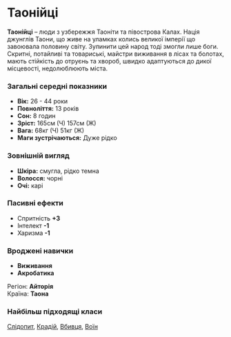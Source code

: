 # Таонійці

**Таонійці** – люди з  узбережжя Таоніти та півострова Калах. Нація джунглів Таони, що живе на уламках колись великої імперії що завоювала половину світу. Зупинити цей народ тоді змогли лише боги.<br />
Скритні, потайливі та товариські, майстри виживання в лісах та болотах, мають стійкість до отруєнь та хвороб, швидко адаптуються до дикої місцевості, недолюблюють міста.

### Загальні середні показники
  - **Вік:** 26 - 44 роки
  - **Повноліття:** 13 років
  - **Сон:** 8 годин
  - **Зріст:** 165см (Ч) 157см (Ж)
  - **Вага:** 68кг (Ч) 51кг (Ж)
  - **Маги зустрічаються:** Дуже рідко

### Зовнішній вигляд
  - **Шкіра:** смугла, рідко темна
  - **Волосся:** чорні
  - **Очі:** карі

### Пасивні ефекти
  - Спритність **+3**
  - Інтелект **-1**
  - Харизма **-1**

### Вроджені навички
  - **Виживання**
  - **Акробатика**

Регіон: **Айторія**<br />
Країна: **Таона**

### Найбільш підходящі класи

[Слідопит](/docs/classes/ranger), [Крадій](/docs/classes/thief), [Вбивця](/docs/classes/killer), [Воїн](/docs/classes/warrior)

